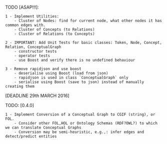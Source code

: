 TODO [ASAP!!!]:

    1 - Implement Utilities: 
		- Cluster of Nodes: find for current node, what other nodes it has common edges with.
        - Cluster of Concepts (to Relations)
        - Cluster of Relations (to Concepts)

    2 - IMPORTANT: Add Unit Tests for basic classes: Token, Node, Concept, Relation, ConceptualGraph
        - constructor tests
        - operator tests
        - use Boost and verify there is no undefined behaviour

    3 - Remove rapidjson and use boost
	    - deserialise using Boost (load from json)
        - rapidjson is used in class `ConceptualGraph` only
        - serialise using Boost (save to json) instead of manually creating them

[DEADLINE 29th MARCH 2016]

TODO: [0.4.0]

    1 - Implement Conversion of a Conceptual Graph to CGIF (string), or FOL.
		- Consider other FOL,HOL or Ontology Schemas (RDF?OWL?) to which we can translate Conceptual Graphs
		- Conversion may be semi-heuristic, e.g.,: infer edges and detect/predict entities

